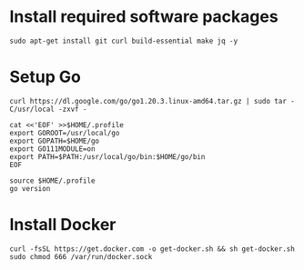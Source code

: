 # Install required software packages  
`sudo apt-get install git curl build-essential make jq -y`  

# Setup Go  
`curl https://dl.google.com/go/go1.20.3.linux-amd64.tar.gz | sudo tar -C/usr/local -zxvf -`  
```
cat <<'EOF' >>$HOME/.profile
export GOROOT=/usr/local/go
export GOPATH=$HOME/go
export GO111MODULE=on
export PATH=$PATH:/usr/local/go/bin:$HOME/go/bin
EOF
```
`source $HOME/.profile`  
`go version`    

# Install Docker  
`curl -fsSL https://get.docker.com -o get-docker.sh && sh get-docker.sh`  
`sudo chmod 666 /var/run/docker.sock`  
